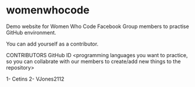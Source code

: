 # womenwhocode
Demo website for Women Who Code Facebook Group members to practise GitHub environment.

You can add yourself as a contributor.

CONTRIBUTORS
GitHub ID <programming languages you want to practice, so you can collabrate with our members to create/add new things to the repository>
  
  1- Cetins <html> <css> <javascript> <c> 
  2- VJones2112 <html> <css> <javascript> <python>
